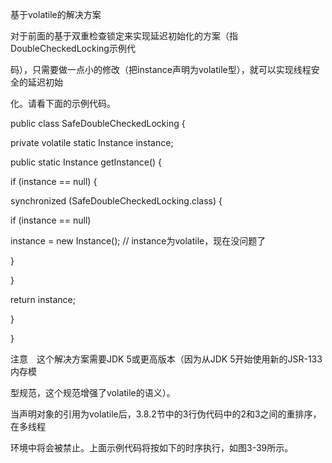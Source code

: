 基于volatile的解决方案

对于前面的基于双重检查锁定来实现延迟初始化的方案（指DoubleCheckedLocking示例代

码），只需要做一点小的修改（把instance声明为volatile型），就可以实现线程安全的延迟初始

化。请看下面的示例代码。

public class SafeDoubleCheckedLocking {

private volatile static Instance instance;

public static Instance getInstance\(\) {

if \(instance == null\) {

synchronized \(SafeDoubleCheckedLocking.class\) {

if \(instance == null\)

instance = new Instance\(\); // instance为volatile，现在没问题了

}

}

return instance;

}

}

注意　这个解决方案需要JDK 5或更高版本（因为从JDK 5开始使用新的JSR-133内存模

型规范，这个规范增强了volatile的语义）。

当声明对象的引用为volatile后，3.8.2节中的3行伪代码中的2和3之间的重排序，在多线程

环境中将会被禁止。上面示例代码将按如下的时序执行，如图3-39所示。


